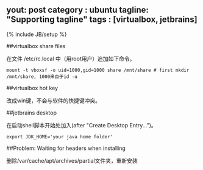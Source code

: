 ﻿yout: post
category : ubuntu
tagline: "Supporting tagline"
tags : [virtualbox, jetbrains]
---
{% include JB/setup %}

##virtualbox share files

在文件 /etc/rc.local 中（用root用户）追加如下命令。

	mount -t vboxsf -o uid=1000,gid=1000 share /mnt/share # first mkdir /mnt/share, 1000来自于id -u

##virtualbox hot key

改成win键，不会与软件的快捷键冲突。

##jetbrains desktop

在启动shell脚本开始处加入(after "Create Desktop Entry...")。

	export JDK_HOME='your java home folder'

##Problem: Waiting for headers when installing

删除/var/cache/apt/archives/partial文件夹，重新安装
